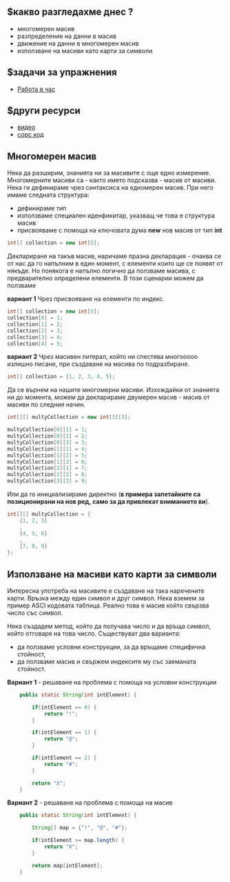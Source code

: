 ## $какво разгледахме днес ?
- многомерен масив
- разпределение на данни в масив
- движение на данни в многомерен масив
- използване на масиви като карти за символи

## $задачи за упражнения
- [Работа в час](https://github.com/mihail-petrov/netit-webdev-java/tree/master/22-23/%40semester_1/week-11-1/cw)

## $други ресурси
- [видео](https://drive.google.com/file/d/1bE47-I0drnlC3cv_5HWJY_Ydad5Jdd7j/view?usp=sharing)
- [сорс код](https://github.com/mihail-petrov/netit-webdev-java/tree/master/22-23/%40semester_1/week-11-1/source)


## Многомерен масив

Нека да разширим, знанията ни за масивите с още едно измерение. Многомерните масиви са - както името подсказва - масив от масиви. Нека ги дефинираме чрез синтаксиса на едномерен масив. При него имаме следната структура:
- дефинираме тип
- използваме специален иденфикитар, указващ че това е структура масив
- присвояваме с помоща на ключовата дума **new** нов масив от тип **int**

```java
int[] collection = new int[5];
```

Деклариране на такъв масив, наричаме празна декларация - очаква се от нас да го напълним в един момент, с елементи които ще се появят от някъде. Но понякога е напълно логично да ползваме масива, с предварително определени елементи. В този сценарии можем да ползваме 

**вариант 1**
Чрез присвояване на елементи по индекс. 

```java
int[] collection = new int[5];
collection[0] = 1;
collection[1] = 2;
collection[2] = 3;
collection[3] = 4;
collection[4] = 5;
```

**вариант 2**
Чрез масивен литерал, който ни спестява многооооо излишно писане, при създаване на масива по подразбиране.

```java
int[] collection = {1, 2, 3, 4, 5};
```

Да се върнем на нашите многомерни масиви. Изхождайки от знанията ни до момента, можем да декларираме двумерен масив - масив от масиви по следния начин.

```java
int[][] multyCollection = new int[3][3];

multyCollection[0][1] = 1;
multyCollection[0][2] = 2;
multyCollection[0][3] = 3;
multyCollection[1][1] = 4;
multyCollection[1][2] = 5;
multyCollection[1][3] = 6;
multyCollection[2][1] = 7;
multyCollection[2][2] = 8;
multyCollection[3][3] = 9;
```

Или да го инициализираме директно (**в примера запетайките са позиционирани на нов ред, само за да привлекат вниманието ви**).

```java
int[][] multyCollection = {
    {1, 2, 3}
    ,
    {4, 5, 6}
    ,
    {7, 8, 9}
};
```

## Използване на масиви като карти за символи

Интересна употреба на масивите е създаване на така наречените карти. Връзка между един символ и друг символ. Нека вземем за пример ASCI кодовата таблица. Реално това е масив който свързва число със символ. 

Нека създадем метод, който да получава число и да връща символ, който отговаря на това число. Съществуват два варианта:
- да ползваме условни конструкции, за да връщаме специфична стойност, 
- да ползваме масив и свържем индексите му със заеманата стойност. 

**Вариант 1** - решаване на проблема с помоща на условни конструкции

```java
    public static String(int intElement) {

        if(intElement == 0) {
            return "!";
        }

        if(intElement == 1) {
            return "@";
        }        

        if(intElement == 2) {
            return "#";
        }        

        return "X";
    }
```

**Вариант 2** - решаване на проблема с помоща на масив

```java
    public static String(int intElement) {

        String[] map = {"!", "@", "#"};

        if(intElement >= map.length) {
            return "X";
        }

        return map[intElement];
    }
```